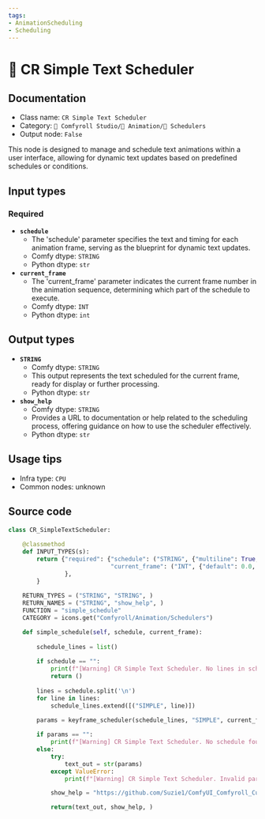 ```yaml
---
tags:
- AnimationScheduling
- Scheduling
---
```


# 📑 CR Simple Text Scheduler
## Documentation
- Class name: `CR Simple Text Scheduler`
- Category: `🧩 Comfyroll Studio/🎥 Animation/📑 Schedulers`
- Output node: `False`

This node is designed to manage and schedule text animations within a user interface, allowing for dynamic text updates based on predefined schedules or conditions.
## Input types
### Required
- **`schedule`**
    - The 'schedule' parameter specifies the text and timing for each animation frame, serving as the blueprint for dynamic text updates.
    - Comfy dtype: `STRING`
    - Python dtype: `str`
- **`current_frame`**
    - The 'current_frame' parameter indicates the current frame number in the animation sequence, determining which part of the schedule to execute.
    - Comfy dtype: `INT`
    - Python dtype: `int`
## Output types
- **`STRING`**
    - Comfy dtype: `STRING`
    - This output represents the text scheduled for the current frame, ready for display or further processing.
    - Python dtype: `str`
- **`show_help`**
    - Comfy dtype: `STRING`
    - Provides a URL to documentation or help related to the scheduling process, offering guidance on how to use the scheduler effectively.
    - Python dtype: `str`
## Usage tips
- Infra type: `CPU`
- Common nodes: unknown


## Source code
```python
class CR_SimpleTextScheduler:
        
    @classmethod
    def INPUT_TYPES(s):
        return {"required": {"schedule": ("STRING", {"multiline": True, "default": "frame_number, text"}),
                             "current_frame": ("INT", {"default": 0.0, "min": 0.0, "max": 9999.0, "step": 1.0,}),
                },
        }
    
    RETURN_TYPES = ("STRING", "STRING", )
    RETURN_NAMES = ("STRING", "show_help", )
    FUNCTION = "simple_schedule"
    CATEGORY = icons.get("Comfyroll/Animation/Schedulers")

    def simple_schedule(self, schedule, current_frame):
        
        schedule_lines = list()
        
        if schedule == "":
            print(f"[Warning] CR Simple Text Scheduler. No lines in schedule") 
            return ()
            
        lines = schedule.split('\n')
        for line in lines:       
            schedule_lines.extend([("SIMPLE", line)])        
        
        params = keyframe_scheduler(schedule_lines, "SIMPLE", current_frame)

        if params == "":
            print(f"[Warning] CR Simple Text Scheduler. No schedule found for frame. Simple schedules must start at frame 0.")
        else:        
            try:
                text_out = str(params)
            except ValueError:
                print(f"[Warning] CR Simple Text Scheduler. Invalid params {params} at frame {current_frame}")

            show_help = "https://github.com/Suzie1/ComfyUI_Comfyroll_CustomNodes/wiki/Scheduler-Nodes#cr-simple-text-scheduler"

            return(text_out, show_help, )

```
